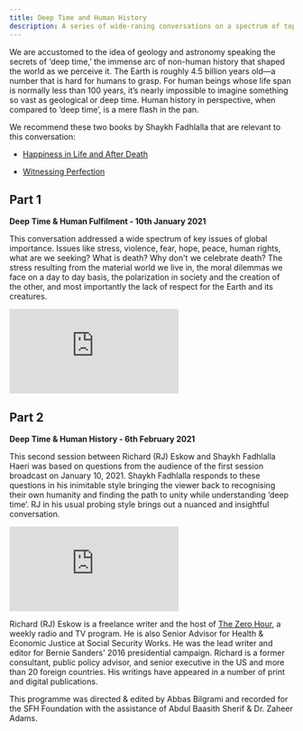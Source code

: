 ```yaml
---
title: Deep Time and Human History
description: A series of wide-raning conversations on a spectrum of topics of key global importance between Shaykh Fadhlalla Haeri and Richard Eskow.
---
```


We are accustomed to the idea of geology and astronomy speaking the secrets of ‘deep time,’ the immense arc of non-human history that shaped the world as we perceive it. The Earth is roughly 4.5 billion years old—a number that is hard for humans to grasp. For human beings whose life span is normally less than 100 years, it’s nearly impossible to imagine something so vast as geological or deep time. Human history in perspective, when compared to ‘deep time’, is a mere flash in the pan. 

We recommend these two books by Shaykh Fadhlalla that are relevant to this conversation:

- <a href="http://zahrapublications.pub/book-HappinessInLifeAndAfterDeath.php#bookTitle" target="_blank" rel="noopener noreferrer">Happiness in Life and After Death</a>

- <a href="http://zahrapublications.pub/book-WitnessingPerfection.php#bookTitle" target="_blank" rel="noopener noreferrer">Witnessing Perfection</a>

## Part 1

**Deep Time & Human Fulfilment - 10th January 2021**

This conversation addressed a wide spectrum of key issues of global importance. Issues like stress, violence, fear, hope, peace, human rights, what are we seeking? What is death? Why don't we celebrate death? The stress resulting from the material world we live in, the moral dilemmas we face on a day to day basis, the polarization in society and the creation of the other, and most importantly the lack of respect for the Earth and its creatures.

<iframe class="video-frame" src="https://www.youtube.com/embed/tvGZLiBGyRo" title="YouTube video player" frameborder="0" allow="accelerometer; autoplay; clipboard-write; encrypted-media; gyroscope; picture-in-picture" allowfullscreen></iframe>

## Part 2

**Deep Time & Human History - 6th February 2021**

This second session between Richard (RJ) Eskow and Shaykh Fadhlalla Haeri was based on questions from the audience of the first session broadcast on January 10, 2021. Shaykh Fadhlalla responds to these questions in his inimitable style bringing the viewer back to recognising their own humanity and finding the path to unity while understanding ‘deep time’. RJ in his usual probing style brings out a nuanced and insightful conversation.

<iframe class="video-frame" src="https://www.youtube.com/embed/q1QA3kuT1Gc" title="YouTube video player" frameborder="0" allow="accelerometer; autoplay; clipboard-write; encrypted-media; gyroscope; picture-in-picture" allowfullscreen></iframe>

Richard (RJ) Eskow is a freelance writer and the host of <a href="https://tunein.com/podcasts/Progressive-Talk/The-Zero-Hour-with-RJ-Eskow-p603878/" target="_blank" rel="noopnener noreferrer">The Zero Hour</a>, a weekly radio and TV program. He is also Senior Advisor for Health & Economic Justice at Social Security Works. He was the lead writer and editor for Bernie Sanders' 2016 presidential campaign. Richard is a former consultant, public policy advisor, and senior executive in the US and more than 20 foreign countries. His writings have appeared in a number of print and digital publications.

This programme was directed & edited by Abbas Bilgrami and recorded for the SFH Foundation with the assistance of Abdul Baasith Sherif & Dr. Zaheer Adams. 